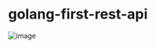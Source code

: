 # golang-first-rest-api

![image](https://user-images.githubusercontent.com/10555820/197550582-5798d9e5-7063-4a11-8a7f-c5ed55f49238.png)
